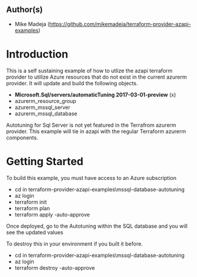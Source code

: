 ## Author(s)
- Mike Madeja (https://github.com/mikemadeja/terraform-provider-azapi-examples)

# Introduction 
This is a self sustaining example of how to utlize the azapi terraform provider to utilize Azure resources that do not exist in the current azurerm provider. It will update and build the following objects.
- **Microsoft.Sql/servers/automaticTuning 2017-03-01-preview** (x)
- azurerm_resource_group
- azurerm_mssql_server
- azurerm_mssql_database

Autotuning for Sql Server is not yet featured in the Terrafrom azurerm provider.
This example will tie in azapi with the regular Terraform azurerm components.

# Getting Started
To build this example, you must have access to an Azure subscription
- cd in terraform-provider-azapi-examples\mssql-database-autotuning
- az login
- terraform init
- terraform plan
- terraform apply -auto-approve 

Once deployed, go to the Autotuning within the SQL database and you will see the updated values

To destroy this in your environment if you built it before.
- cd in terraform-provider-azapi-examples\mssql-database-autotuning
- az login
- terraform destroy -auto-approve
